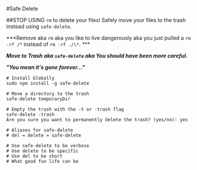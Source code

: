 #Safe Delete

##STOP USING `rm` to delete your files! Safely move your files to the trash instead using `safe-delete`.

***Remove aka `rm` aka you like to live dangerously aka you just pulled a `rm -rf /*` instead of `rm -rf ./\*`. ***

***Move to Trash aka `safe-delete` aka You should have been more careful.***

***"You mean it's gone forever..."***

```
# Install Globally
sudo npm install -g safe-delete

# Move a directory to the trash
safe-delete temporaryDir

# Empty the trash with the -t or -trash flag
safe-delete -trash
Are you sure you want to permanently delete the trash? (yes/no): yes

# Aliases for safe-delete
# del = delete = safe-delete

# Use safe-delete to be verbose
# Use delete to be specific
# Use del to be short
# What good fun life can be

```